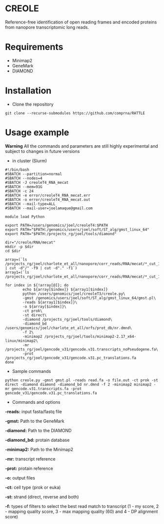 # CREOLE
Reference-free identification of open reading frames and encoded proteins from nanopore transcriptomic long reads. 
# Requirements
- Minimap2
- GeneMark
- DIAMOND
# Installation
- Clone the repository

`git clone --recurse-submodules https://github.com/comprna/RATTLE`

# Usage example 
**Warning** All the commands and parameters are still highly experimental and subject to changes in future versions

- in cluster (Slurm)

```
#!/bin/bash
#SBATCH --partition=normal
#SBATCH --nodes=4
#SBATCH -J creoleT4_RNA_mecat
#SBATCH --mem=91G
#SBATCH -c 24
#SBATCH -e error/creoleT4_RNA_mecat.err
#SBATCH -o error/creoleT4_RNA_mecat.out
#SBATCH --mail-type=ALL
#SBATCH --mail-user=joelamaque@gmail.com

module load Python

export PATH=/users/genomics/joel/creoleT4:$PATH
export PATH="$PATH:/genomics/users/joel/soft/ST_alg/gmst_linux_64"
export PATH="$PATH:/projects_rg/joel/tools/diamond"

dir="/creole/RNA/mecat"
mkdir -p $dir
cd $dir

array=(`ls /projects_rg/joel/charlote_et_all/nanopore/corr_reads/RNA/mecat/*_cut_150_cor.fa_mix | cut -d"/" -f9 | cut -d"." -f1`)
array1=(`ls /projects_rg/joel/charlote_et_all/nanopore/corr_reads/RNA/mecat/*_cut_150_cor.fa_mix`)

for index in ${!array[@]}; do
        echo ${array[$index]} ${array1[$index]}
        python /users/genomics/joel/creoleT3/creole.py\
        -gmst /genomics/users/joel/soft/ST_alg/gmst_linux_64/gmst.pl\ 
        -reads ${array1[$index]}\ 
        -o ${array[$index]}\  
        -ct prok\ 
        -st direct\ 
        -diamond /projects_rg/joel/tools/diamond\ 
        -diamond_bd /users/genomics/joel/charlote_et_all/orfs/prot_db/nr.dmnd\ 
        -f 2\ 
        -minimap2 /projects_rg/joel/tools/minimap2-2.17_x64-linux/minimap2\ 
        -mr /projects_rg/joel/gencode_v31/gencode.v31.transcripts_noPseudogene.fa\ 
        -prot /projects_rg/joel/gencode_v31/gencode.v31.pc_translations.fa
done
```

- Sample commands
```
python creole.py -gmst gmst.pl -reads read.fa -o file.out -ct prok -st direct -diamond diamond -diamond_bd nr.dmnd -f 2 -minimap2 minimap2 -mr gencode.v31.transcripts.fa -prot gencode_v31/gencode.v31.pc_translations.fa

```
- Commands and options

**-reads:** input fasta/fastq file

**-gmst:** Path to the GeneMark

**-diamond:** Path to the DIAMOND

**-diamond_bd:** protain database

**-minimap2:** Path to the Minimap2

**-mr:** transcript reference

**-prot:** protain reference

**-o:** output files

**-ct:** cell type (prok or euka)

**-st:** strand (direct, reverse and both)

**-f:** types of filters to select the best read match to transcript (1 - my score, 2 - mapping quality score, 3 - max mapping quality (60) and 4 - DP alignment score)
